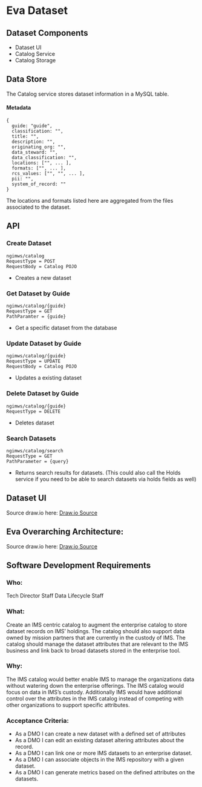 # Eva Dataset

## Dataset Components

- Dataset UI
- Catalog Service
- Catalog Storage

## Data Store
The Catalog service stores dataset information in a MySQL table.

#### Metadata
```json5
{
  guide: "guide",
  classification: "",
  title: "",
  description: "",
  originating_org: "",
  data_steward: "",
  data_classification: "",
  locations: ["", ... ],
  formats: ["", ... ],
  rcs_values: ["", "", ... ],
  pii: "",
  system_of_record: ""
}
```
The locations and formats listed here are aggregated from the files associated to the dataset.
  
## API

### Create Dataset
```
ngimws/catalog
RequestType = POST
RequestBody = Catalog POJO
```
* Creates a new dataset

### Get Dataset by Guide
```
ngimws/catalog/{guide}
RequestType = GET
PathParamter = {guide}
```
* Get a specific dataset from the database

### Update Dataset by Guide
```
ngimws/catalog/{guide}
RequestType = UPDATE
RequestBody = Catalog POJO
```
* Updates a existing dataset

### Delete Dataset by Guide
```
ngimws/catalog/{guide}
RequestType = DELETE
```
* Deletes dataset

### Search Datasets
```
ngimws/catalog/search
RequestType = GET
PathParameter = {query}
```
* Returns search results for datasets. (This could also call the Holds service if you need to be able to search datasets via holds fields as well)

## Dataset UI

Source draw.io
here: [Draw.io Source](https://app.diagrams.net/?src=about#HRMSLowside%2Frmslow%2Fmaster%2FDrawings%2FEva%2FDataset%2FDataset.drawio)


## Eva Overarching Architecture:

Source draw.io
here: [Draw.io Source](https://app.diagrams.net/#HRMSLowside%2Frmslow%2Fmaster%2FDrawings%2FEva%2FArchitecture%2FMainArchitecture.drawio)

## **Software Development Requirements**
### Who: 
Tech Director Staff
Data Lifecycle Staff

### What:
Create an IMS centric catalog to augment the enterprise catalog to store dataset records on IMS’ holdings.  The catalog should also support data owned by mission partners that are currently in the custody of IMS.  The catalog should manage the dataset attributes that are relevant to the IMS business and link back to broad datasets stored in the enterprise tool.  

### Why: 
The IMS catalog would better enable IMS to manage the organizations data without watering down the enterprise offerings.  The IMS catalog would focus on data in IMS’s custody.  Additionally IMS would have additional control over the attributes in the IMS catalog instead of competing with other organizations to support specific attributes.  

### Acceptance Criteria:

-	As a DMO I can create a new dataset with a defined set of attributes
-	As a DMO I can edit an existing dataset altering attributes about the record.  
-	As a DMO I can link one or more IMS datasets to an enterprise dataset.
-	As a DMO I can associate objects in the IMS repository with a given dataset.  
-	As a DMO I can generate metrics based on the defined attributes on the datasets.

